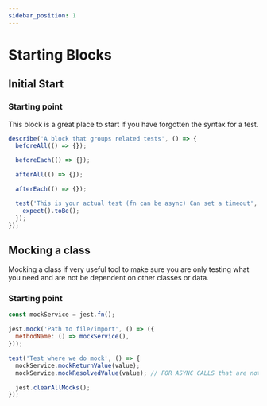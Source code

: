 ```yaml
---
sidebar_position: 1
---
```


# Starting Blocks

## Initial Start

### Starting point

This block is a great place to start if you have forgotten the syntax for a test.

```js title="className.test.js"
describe('A block that groups related tests', () => {
  beforeAll(() => {});

  beforeEach(() => {});

  afterAll(() => {});

  afterEach(() => {});

  test('This is your actual test (fn can be async) Can set a timeout', () => {
    expect().toBe();
  });
});
```

## Mocking a class

Mocking a class if very useful tool to make sure you are only testing what you need and are not be dependent on other classes or data.

### Starting point

```js title="className.test.js"
const mockService = jest.fn();

jest.mock('Path to file/import', () => ({
  methodName: () => mockService(),
}));

test('Test where we do mock', () => {
  mockService.mockReturnValue(value);
  mockService.mockResolvedValue(value); // FOR ASYNC CALLS that are not awaited

  jest.clearAllMocks();
});
```
